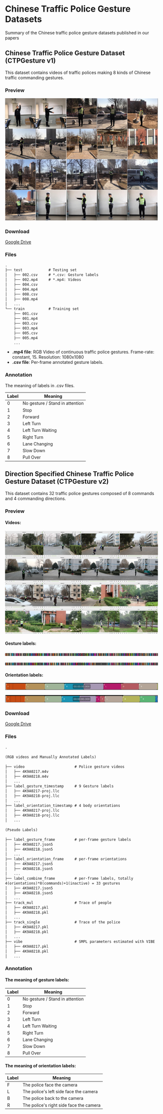 # Chinese Traffic Police Gesture Datasets
Summary of the Chinese traffic police gesture datasets published in our papers

## Chinese Traffic Police Gesture Dataset (CTPGesture v1)

This dataset contains videos of traffic polices making 8 kinds of Chinese traffic commanding gestures.

### Preview

<p align="center">
    <img src="docs/v1_preview.jpg">
</p>

### Download

[Google Drive](https://drive.google.com/file/d/1QT88DwKyhJ4-hEk81YEpGvikKDS_uqjj/view?usp=sharing)

### Files

```
.
├── test            # Testing set
│   ├── 002.csv     # *.csv: Gesture labels
│   ├── 002.mp4     # *.mp4: Videos
│   ├── 004.csv
│   ├── 004.mp4
│   ├── 008.csv
│   ├── 008.mp4
│   ...
└── train           # Training set
    ├── 001.csv
    ├── 001.mp4
    ├── 003.csv
    ├── 003.mp4
    ├── 005.csv
    ├── 005.mp4
    ...

```

- **.mp4 file**: RGB Video of continuous traffic police gestures. Frame-rate: constant, 15. Resolution: 1080x1080 
- **.csv file**: Per-frame annotated gesture labels.

### Annotation

The meaning of labels in .csv files.

| Label   | Meaning   | 
|--------------|-----------|
| 0 | No gesture / Stand in attention |
| 1 | Stop |
| 2 | Forward |
| 3 | Left Turn |
| 4 | Left Turn Waiting |
| 5 | Right Turn |
| 6 | Lane Changing |
| 7 | Slow Down |
| 8 | Pull Over |

## Direction Specified Chinese Traffic Police Gesture Dataset (CTPGesture v2)

This dataset contains 32 traffic police gestures composed of 8 commands and 4 commanding directions.

### Preview

#### Videos:

<p align="center">
    <img src="docs/v2_preview.jpg">
</p>

#### Gesture labels:
<p align="center">
    <img src="docs/ges1.png">
</p>
<p align="center">
    <img src="docs/ges2.png">
</p>

#### Orientation labels:

<p align="center">
    <img src="docs/orientation1.png">
</p>
<p align="center">
    <img src="docs/orientation2.png">
</p>

### Download
[Google Drive](https://drive.google.com/file/d/1ItPsIYY828LPkoal1y9TEfrg-_IDchj3/view?usp=sharing)

### Files

```
.

(RGB videos and Manually Annotated Labels)

├── video                       # Police gesture videos
│   ├── 4K9A0217.m4v
│   ├── 4K9A0218.m4v
│   ...
├── label_gesture_timestamp     # 9 Gesture labels
│   ├── 4K9A0217-proj.llc
│   ├── 4K9A0218-proj.llc
│   ...
├── label_orientation_timestamp # 4 body orientations
│   ├── 4K9A0217-proj.llc
│   ├── 4K9A0218-proj.llc
│   ...

(Pseudo Labels)

├── label_gesture_frame         # per-frame gesture labels
│   ├── 4K9A0217.json5          
│   ├── 4K9A0218.json5
│   ...
├── label_orientation_frame     # per-frame orientations
│   ├── 4K9A0217.json5
│   ├── 4K9A0218.json5
│   ...
├── label_combine_frame         # per-frame labels, totally 4(orientations)*8(commands)+1(inactive) = 33 gestures
│   ├── 4K9A0217.json5
│   ├── 4K9A0218.json5
│   ...
├── track_mul                   # Trace of people
│   ├── 4K9A0217.pkl
│   ├── 4K9A0218.pkl
│   ...
├── track_single                # Trace of the police
│   ├── 4K9A0217.pkl
│   ├── 4K9A0218.pkl
│   ...
├── vibe                        # SMPL parameters estimated with VIBE
│   ├── 4K9A0217.pkl
│   ├── 4K9A0218.pkl
│   ...
```

### Annotation

#### The meaning of **gesture labels**:

| Label   | Meaning   | 
|--------------|-----------|
| 0 | No gesture / Stand in attention |
| 1 | Stop |
| 2 | Forward |
| 3 | Left Turn |
| 4 | Left Turn Waiting |
| 5 | Right Turn |
| 6 | Lane Changing |
| 7 | Slow Down |
| 8 | Pull Over |

#### The meaning of **orientation labels**:

| Label   | Meaning   | 
|--------------|-----------|
| F | The police face the camera |
| L | The police's left side face the camera |
| B | The police back to the camera |
| R | The police's right side face the camera |